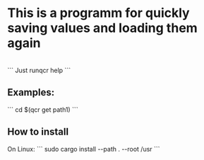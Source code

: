<h1>This is a programm for quickly saving values and loading them again</h1>
<br />
``` Just runqcr help ```
<br />
<h2>Examples:</h2>
``` cd $(qcr get path1) ```
<br />
<h2>How to install</h2>
On Linux: ``` sudo cargo install --path . --root /usr ```

